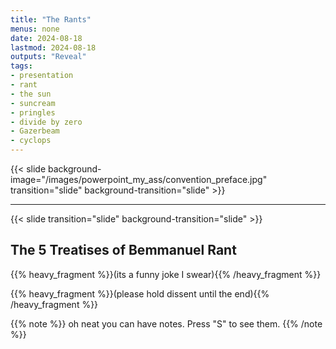 ```yaml
---
title: "The Rants"
menus: none
date: 2024-08-18
lastmod: 2024-08-18
outputs: "Reveal"
tags:
- presentation
- rant
- the sun
- suncream
- pringles
- divide by zero
- Gazerbeam
- cyclops
---
```


{{< slide background-image="/images/powerpoint_my_ass/convention_preface.jpg" transition="slide" background-transition="slide" >}}

---

{{< slide transition="slide" background-transition="slide" >}}

## The 5 Treatises of Bemmanuel Rant

{{% heavy_fragment %}}(its a funny joke I swear){{% /heavy_fragment %}}

{{% heavy_fragment %}}(please hold dissent until the end){{% /heavy_fragment %}}

{{% note %}}
    oh neat you can have notes. Press "S" to see them.
{{% /note %}}
